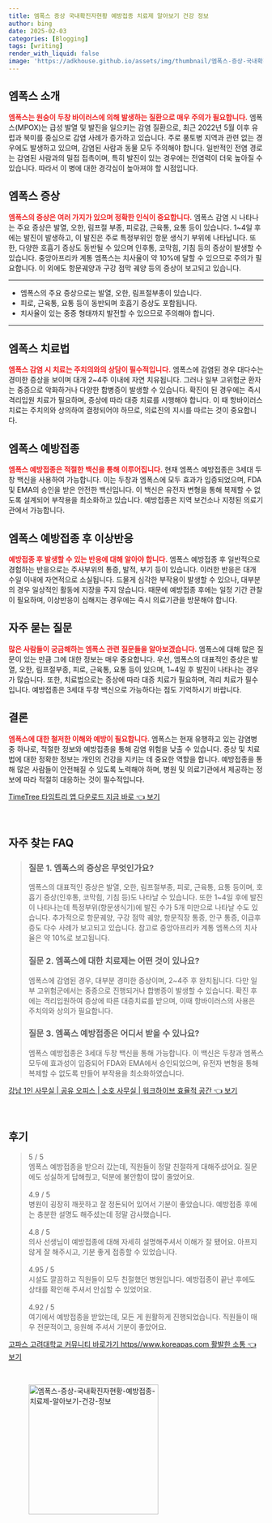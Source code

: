 ```yaml
---
title: 엠폭스 증상 국내확진자현황 예방접종 치료제 알아보기 건강 정보
author: bing
date: 2025-02-03
categories: [Blogging]
tags: [writing]
render_with_liquid: false
image: 'https://adkhouse.github.io/assets/img/thumbnail/엠폭스-증상-국내확진자현황-예방접종-치료제-알아보기-건강-정보.webp'
---
```



<h2 id='엠폭스_소개'>엠폭스 소개</h2>

<p><b><span style="color: #ee2323;">엠폭스는 원숭이 두창 바이러스에 의해 발생하는 질환으로 매우 주의가 필요합니다.</span></b> 엠폭스(MPOX)는 급성 발열 및 발진을 일으키는 감염 질환으로, 최근 2022년 5월 이후 유럽과 북미를 중심으로 감염 사례가 증가하고 있습니다. 주로 풍토병 지역과 관련 없는 경우에도 발생하고 있으며, 감염된 사람과 동물 모두 주의해야 합니다. 일반적인 전염 경로는 감염된 사람과의 밀접 접촉이며, 특히 발진이 있는 경우에는 전염력이 더욱 높아질 수 있습니다. 따라서 이 병에 대한 경각심이 높아져야 할 시점입니다.</p>

<h2 id='엠폭스_증상'>엠폭스 증상</h2>

<p><b><span style="color: #ee2323;">엠폭스의 증상은 여러 가지가 있으며 정확한 인식이 중요합니다.</span></b> 엠폭스 감염 시 나타나는 주요 증상은 발열, 오한, 림프절 부종, 피로감, 근육통, 요통 등이 있습니다. 1~4일 후에는 발진이 발생하고, 이 발진은 주로 특정부위인 항문 생식기 부위에 나타납니다. 또한, 다양한 호흡기 증상도 동반될 수 있으며 인후통, 코막힘, 기침 등의 증상이 발생할 수 있습니다. 중앙아프리카 계통 엠폭스는 치사율이 약 10%에 달할 수 있으므로 주의가 필요합니다. 이 외에도 항문궤양과 구강 점막 궤양 등의 증상이 보고되고 있습니다.</p>

<hr />

<ul>
    <li>엠폭스의 주요 증상으로는 발열, 오한, 림프절부종이 있습니다.</li>
    <li>피로, 근육통, 요통 등이 동반되며 호흡기 증상도 포함됩니다.</li>
    <li>치사율이 있는 중증 형태까지 발전할 수 있으므로 주의해야 합니다.</li>
</ul>

<hr />

<h2 id='엠폭스_치료법'>엠폭스 치료법</h2>

<p><b><span style="color: #ee2323;">엠폭스 감염 시 치료는 주치의와의 상담이 필수적입니다.</span></b> 엠폭스에 감염된 경우 대다수는 경미한 증상을 보이며 대개 2~4주 이내에 자연 치유됩니다. 그러나 일부 고위험군 환자는 중증으로 악화하거나 다양한 합병증이 발생할 수 있습니다. 확진이 된 경우에는 즉시 격리입원 치료가 필요하며, 증상에 따라 대증 치료를 시행해야 합니다. 이 때 항바이러스 치료는 주치의와 상의하여 결정되어야 하므로, 의료진의 지시를 따르는 것이 중요합니다.</p>

<h2 id='엠폭스_예방접종'>엠폭스 예방접종</h2>

<p><b><span style="color: #ee2323;">엠폭스 예방접종은 적절한 백신을 통해 이루어집니다.</span></b> 현재 엠폭스 예방접종은 3세대 두창 백신을 사용하여 가능합니다. 이는 두창과 엠폭스에 모두 효과가 입증되었으며, FDA 및 EMA의 승인을 받은 안전한 백신입니다. 이 백신은 유전자 변형을 통해 복제할 수 없도록 설계되어 부작용을 최소화하고 있습니다. 예방접종은 지역 보건소나 지정된 의료기관에서 가능합니다.</p>

<h2 id='엠폭스_예방접종_후_이상반응'>엠폭스 예방접종 후 이상반응</h2>

<p><b><span style="color: #ee2323;">예방접종 후 발생할 수 있는 반응에 대해 알아야 합니다.</span></b> 엠폭스 예방접종 후 일반적으로 경험하는 반응으로는 주사부위의 통증, 발적, 부기 등이 있습니다. 이러한 반응은 대개 수일 이내에 자연적으로 소실됩니다. 드물게 심각한 부작용이 발생할 수 있으나, 대부분의 경우 일상적인 활동에 지장을 주지 않습니다. 때문에 예방접종 후에는 일정 기간 관찰이 필요하며, 이상반응이 심해지는 경우에는 즉시 의료기관을 방문해야 합니다.</p>

<h2 id='자주_묻는_질문'>자주 묻는 질문</h2>

<p><b><span style="color: #ee2323;">많은 사람들이 궁금해하는 엠폭스 관련 질문들을 알아보겠습니다.</span></b> 엠폭스에 대해 많은 질문이 있는 만큼 그에 대한 정보는 매우 중요합니다. 우선, 엠폭스의 대표적인 증상은 발열, 오한, 림프절부종, 피로, 근육통, 요통 등이 있으며, 1~4일 후 발진이 나타나는 경우가 많습니다. 또한, 치료법으로는 증상에 따라 대증 치료가 필요하며, 격리 치료가 필수입니다. 예방접종은 3세대 두창 백신으로 가능하다는 점도 기억하시기 바랍니다.</p>

<h2 id='결론'>결론</h2>

<p><b><span style="color: #ee2323;">엠폭스에 대한 철저한 이해와 예방이 필요합니다.</span></b> 엠폭스는 현재 유행하고 있는 감염병 중 하나로, 적절한 정보와 예방접종을 통해 감염 위험을 낮출 수 있습니다. 증상 및 치료법에 대한 정확한 정보는 개인의 건강을 지키는 데 중요한 역할을 합니다. 예방접종을 통해 많은 사람들이 안전해질 수 있도록 노력해야 하며, 병원 및 의료기관에서 제공하는 정보에 따라 적절히 대응하는 것이 필수적입니다.</p>


<p><a class="click-button" title="TimeTree 타임트리 앱 다운로드 지금 바로" href="https://adkhouse.github.io/posts/TimeTree-%ED%83%80%EC%9E%84%ED%8A%B8%EB%A6%AC-%EC%95%B1-%EB%8B%A4%EC%9A%B4%EB%A1%9C%EB%93%9C-%EC%A7%80%EA%B8%88-%EB%B0%94%EB%A1%9C/" rel="dofollow">TimeTree 타임트리 앱 다운로드 지금 바로 👈 보기</a></p><br>
<h2 id='자주_찾는_FAQ'>자주 찾는 FAQ</h2>
<div itemscope="" itemtype="https://schema.org/FAQPage"> 
<blockquote> 
<div itemscope="" itemprop="mainEntity" itemtype="https://schema.org/Question"> 
<h3 itemprop="name">질문 1. 엠폭스의 증상은 무엇인가요?</h3> 
<div itemscope="" itemprop="acceptedAnswer" itemtype="https://schema.org/Answer"> 
<span itemprop="text"> 
<p>엠폭스의 대표적인 증상은 발열, 오한, 림프절부종, 피로, 근육통, 요통 등이며, 호흡기 증상(인후통, 코막힘, 기침 등)도 나타날 수 있습니다. 또한 1~4일 후에 발진이 나타나는데 특정부위(항문생식기)에 발진 수가 5개 미만으로 나타날 수도 있습니다. 추가적으로 항문궤양, 구강 점막 궤양, 항문직장 통증, 안구 통증, 이급후증도 다수 사례가 보고되고 있습니다. 참고로 중앙아프리카 계통 엠폭스의 치사율은 약 10%로 보고됩니다.</p> 
</span> 
</div> 
</div> 

<div itemscope="" itemprop="mainEntity" itemtype="https://schema.org/Question"> 
<h3 itemprop="name">질문 2. 엠폭스에 대한 치료제는 어떤 것이 있나요?</h3> 
<div itemscope="" itemprop="acceptedAnswer" itemtype="https://schema.org/Answer"> 
<span itemprop="text"> 
<p>엠폭스에 감염된 경우, 대부분 경미한 증상이며, 2~4주 후 완치됩니다. 다만 일부 고위험군에서는 중증으로 진행되거나 합병증이 발생할 수 있습니다. 확진 후에는 격리입원하여 증상에 따른 대증치료를 받으며, 이때 항바이러스의 사용은 주치의와 상의가 필요합니다.</p> 
</span> 
</div> 
</div> 

<div itemscope="" itemprop="mainEntity" itemtype="https://schema.org/Question"> 
<h3 itemprop="name">질문 3. 엠폭스 예방접종은 어디서 받을 수 있나요?</h3> 
<div itemscope="" itemprop="acceptedAnswer" itemtype="https://schema.org/Answer"> 
<span itemprop="text"> 
<p>엠폭스 예방접종은 3세대 두창 백신을 통해 가능합니다. 이 백신은 두창과 엠폭스 모두에 효과성이 입증되어 FDA와 EMA에서 승인되었으며, 유전자 변형을 통해 복제할 수 없도록 만들어 부작용을 최소화하였습니다.</p> 
</span> 
</div> 
</div> 
</blockquote> 
</div>
<p><a class="click-button" title="강남 1인 사무실 | 공유 오피스 | 소호 사무실 | 워크하이브 효율적 공간" href="https://adkhouse.github.io/posts/%EA%B0%95%EB%82%A8-1%EC%9D%B8-%EC%82%AC%EB%AC%B4%EC%8B%A4-%EA%B3%B5%EC%9C%A0-%EC%98%A4%ED%94%BC%EC%8A%A4-%EC%86%8C%ED%98%B8-%EC%82%AC%EB%AC%B4%EC%8B%A4-%EC%9B%8C%ED%81%AC%ED%95%98%EC%9D%B4%EB%B8%8C-%ED%9A%A8%EC%9C%A8%EC%A0%81-%EA%B3%B5%EA%B0%84/" rel="dofollow">강남 1인 사무실 | 공유 오피스 | 소호 사무실 | 워크하이브 효율적 공간 👈 보기</a></p><br>
<h2 id='후기'>후기</h2>
<div itemscope itemtype="https://schema.org/Product">
  <blockquote>
  <div itemprop="review" itemscope itemtype="https://schema.org/Review">
      <div itemprop="reviewRating" itemscope itemtype="https://schema.org/Rating"> <span itemprop="ratingValue">5</span> / <span itemprop="bestRating">5</span> </div>
      <span itemprop="reviewBody">엠폭스 예방접종을 받으러 갔는데, 직원들이 정말 친절하게 대해주셨어요. 질문에도 성실하게 답해줬고, 덕분에 불안함이 많이 줄었어요.</span>
  </div>
  <br>
  <div itemprop="review" itemscope itemtype="https://schema.org/Review">
      <div itemprop="reviewRating" itemscope itemtype="https://schema.org/Rating"> <span itemprop="ratingValue">4.9</span> / <span itemprop="bestRating">5</span> </div>
      <span itemprop="reviewBody">병원이 굉장히 깨끗하고 잘 정돈되어 있어서 기분이 좋았습니다. 예방접종 후에는 충분한 설명도 해주셨는데 정말 감사했습니다.</span>
  </div>
  <br>
  <div itemprop="review" itemscope itemtype="https://schema.org/Review">
      <div itemprop="reviewRating" itemscope itemtype="https://schema.org/Rating"> <span itemprop="ratingValue">4.8</span> / <span itemprop="bestRating">5</span> </div>
      <span itemprop="reviewBody">의사 선생님이 예방접종에 대해 자세히 설명해주셔서 이해가 잘 됐어요. 아프지 않게 잘 해주시고, 기분 좋게 접종할 수 있었습니다.</span>
  </div>
  <br>
  <div itemprop="review" itemscope itemtype="https://schema.org/Review">
      <div itemprop="reviewRating" itemscope itemtype="https://schema.org/Rating"> <span itemprop="ratingValue">4.95</span> / <span itemprop="bestRating">5</span> </div>
      <span itemprop="reviewBody">시설도 깔끔하고 직원들이 모두 친절했던 병원입니다. 예방접종이 끝난 후에도 상태를 확인해 주셔서 안심할 수 있었어요.</span>
  </div>
  <br>
  <div itemprop="review" itemscope itemtype="https://schema.org/Review">
      <div itemprop="reviewRating" itemscope itemtype="https://schema.org/Rating"> <span itemprop="ratingValue">4.92</span> / <span itemprop="bestRating">5</span> </div>
      <span itemprop="reviewBody">여기에서 예방접종을 받았는데, 모든 게 원활하게 진행되었습니다. 직원들이 매우 전문적이고, 응원해 주셔서 기분이 좋았어요.</span>
  </div>
  </blockquote>
</div>
<p><a class="click-button" title="고파스 고려대학교 커뮤니티 바로가기 https//www.koreapas.com 활발한 소통" href="https://adkhouse.github.io/posts/%EA%B3%A0%ED%8C%8C%EC%8A%A4-%EA%B3%A0%EB%A0%A4%EB%8C%80%ED%95%99%EA%B5%90-%EC%BB%A4%EB%AE%A4%EB%8B%88%ED%8B%B0-%EB%B0%94%EB%A1%9C%EA%B0%80%EA%B8%B0-httpswww.koreapas.com-%ED%99%9C%EB%B0%9C%ED%95%9C-%EC%86%8C%ED%86%B5/" rel="dofollow">고파스 고려대학교 커뮤니티 바로가기 https//www.koreapas.com 활발한 소통 👈 보기</a></p><br>
<figure class="image"><img src="https://adkhouse.github.io/assets/img/thumbnail/엠폭스-증상-국내확진자현황-예방접종-치료제-알아보기-건강-정보.webp" alt="엠폭스-증상-국내확진자현황-예방접종-치료제-알아보기-건강-정보" width="256" height="256"></figure>